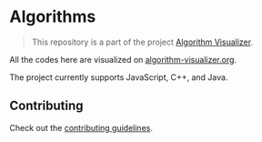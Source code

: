 # Algorithms

> This repository is a part of the project [Algorithm Visualizer](https://github.com/algorithm-visualizer).

All the codes here are visualized on [algorithm-visualizer.org](https://algorithm-visualizer.org/).

The project currently supports JavaScript, C++, and Java.

## Contributing

Check out the [contributing guidelines](https://github.com/algorithm-visualizer/algorithms/blob/master/CONTRIBUTING.md).
